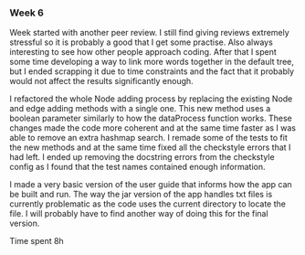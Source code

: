 ### Week 6

Week started with another peer review. I still find giving reviews extremely stressful so it is probably a good that I get some practise. Also always interesting to see how other people approach coding.
After that I spent some time developing a way to link more words together in the default tree, but I ended scrapping it due to time constraints and the fact that it probably would not affect the results significantly enough.

I refactored the whole Node adding process by replacing the existing Node and edge adding methods with a single one. This new method uses a boolean parameter similarly to how the dataProcess function works. These changes made the code more coherent and at the same time faster as I was able to remove an extra hashmap search.
I remade some of the tests to fit the new methods and at the same time fixed all the checkstyle errors that I had left. I ended up removing the docstring errors from the checkstyle config as I found that the test names contained enough information.

I made a very basic version of the user guide that informs how the app can be built and run. The way the jar version of the app handles txt files is currently problematic as the code uses the current directory to locate the file. I will probably have to find another way of doing this for the final version.

Time spent 8h